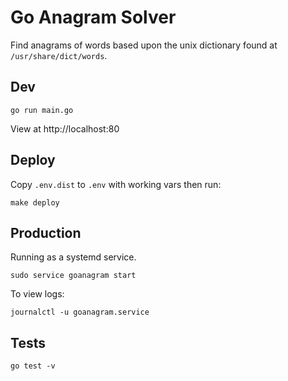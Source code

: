 # Go Anagram Solver

Find anagrams of words based upon the unix dictionary found at `/usr/share/dict/words`. 

## Dev

```
go run main.go
```

View at http://localhost:80

## Deploy

Copy `.env.dist` to `.env` with working vars then run:
 
 ```
make deploy
 ```

## Production

Running as a systemd service.

```
sudo service goanagram start
```

To view logs:
```
journalctl -u goanagram.service
```

## Tests

```
go test -v
```